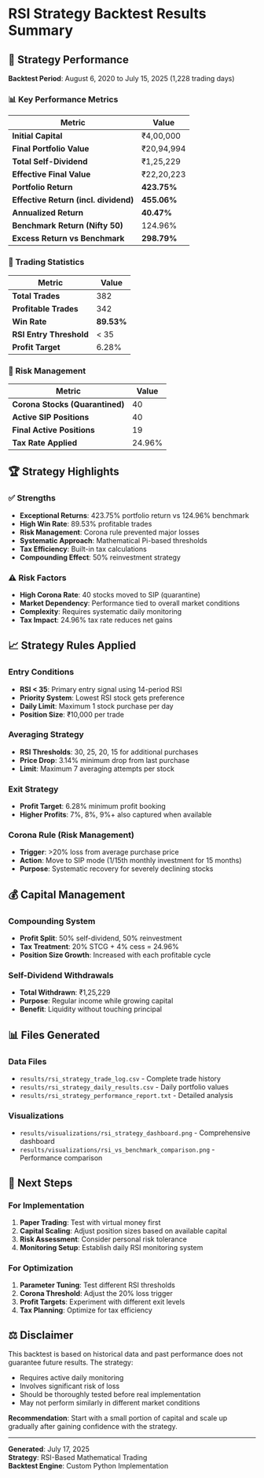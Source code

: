 # RSI Strategy Backtest Results Summary

## 🚀 Strategy Performance

**Backtest Period**: August 6, 2020 to July 15, 2025 (1,228 trading days)

### 📊 Key Performance Metrics

| Metric | Value | 
|--------|-------|
| **Initial Capital** | ₹4,00,000 |
| **Final Portfolio Value** | ₹20,94,994 |
| **Total Self-Dividend** | ₹1,25,229 |
| **Effective Final Value** | ₹22,20,223 |
| **Portfolio Return** | **423.75%** |
| **Effective Return (incl. dividend)** | **455.06%** |
| **Annualized Return** | **40.47%** |
| **Benchmark Return (Nifty 50)** | 124.96% |
| **Excess Return vs Benchmark** | **298.79%** |

### 🎯 Trading Statistics

| Metric | Value |
|--------|-------|
| **Total Trades** | 382 |
| **Profitable Trades** | 342 |
| **Win Rate** | **89.53%** |
| **RSI Entry Threshold** | < 35 |
| **Profit Target** | 6.28% |

### 💼 Risk Management

| Metric | Value |
|--------|-------|
| **Corona Stocks (Quarantined)** | 40 |
| **Active SIP Positions** | 40 |
| **Final Active Positions** | 19 |
| **Tax Rate Applied** | 24.96% |

## 🏆 Strategy Highlights

### ✅ Strengths
- **Exceptional Returns**: 423.75% portfolio return vs 124.96% benchmark
- **High Win Rate**: 89.53% profitable trades
- **Risk Management**: Corona rule prevented major losses
- **Systematic Approach**: Mathematical Pi-based thresholds
- **Tax Efficiency**: Built-in tax calculations
- **Compounding Effect**: 50% reinvestment strategy

### ⚠️ Risk Factors
- **High Corona Rate**: 40 stocks moved to SIP (quarantine)
- **Market Dependency**: Performance tied to overall market conditions
- **Complexity**: Requires systematic daily monitoring
- **Tax Impact**: 24.96% tax rate reduces net gains

## 📈 Strategy Rules Applied

### Entry Conditions
- **RSI < 35**: Primary entry signal using 14-period RSI
- **Priority System**: Lowest RSI stock gets preference
- **Daily Limit**: Maximum 1 stock purchase per day
- **Position Size**: ₹10,000 per trade

### Averaging Strategy
- **RSI Thresholds**: 30, 25, 20, 15 for additional purchases
- **Price Drop**: 3.14% minimum drop from last purchase
- **Limit**: Maximum 7 averaging attempts per stock

### Exit Strategy
- **Profit Target**: 6.28% minimum profit booking
- **Higher Profits**: 7%, 8%, 9%+ also captured when available

### Corona Rule (Risk Management)
- **Trigger**: >20% loss from average purchase price
- **Action**: Move to SIP mode (1/15th monthly investment for 15 months)
- **Purpose**: Systematic recovery for severely declining stocks

## 💰 Capital Management

### Compounding System
- **Profit Split**: 50% self-dividend, 50% reinvestment
- **Tax Treatment**: 20% STCG + 4% cess = 24.96%
- **Position Size Growth**: Increased with each profitable cycle

### Self-Dividend Withdrawals
- **Total Withdrawn**: ₹1,25,229
- **Purpose**: Regular income while growing capital
- **Benefit**: Liquidity without touching principal

## 📊 Files Generated

### Data Files
- `results/rsi_strategy_trade_log.csv` - Complete trade history
- `results/rsi_strategy_daily_results.csv` - Daily portfolio values
- `results/rsi_strategy_performance_report.txt` - Detailed analysis

### Visualizations
- `results/visualizations/rsi_strategy_dashboard.png` - Comprehensive dashboard
- `results/visualizations/rsi_vs_benchmark_comparison.png` - Performance comparison

## 🔄 Next Steps

### For Implementation
1. **Paper Trading**: Test with virtual money first
2. **Capital Scaling**: Adjust position sizes based on available capital
3. **Risk Assessment**: Consider personal risk tolerance
4. **Monitoring Setup**: Establish daily RSI monitoring system

### For Optimization
1. **Parameter Tuning**: Test different RSI thresholds
2. **Corona Threshold**: Adjust the 20% loss trigger
3. **Profit Targets**: Experiment with different exit levels
4. **Tax Planning**: Optimize for tax efficiency

## ⚖️ Disclaimer

This backtest is based on historical data and past performance does not guarantee future results. The strategy:

- Requires active daily monitoring
- Involves significant risk of loss
- Should be thoroughly tested before real implementation
- May not perform similarly in different market conditions

**Recommendation**: Start with a small portion of capital and scale up gradually after gaining confidence with the strategy.

---

**Generated**: July 17, 2025  
**Strategy**: RSI-Based Mathematical Trading  
**Backtest Engine**: Custom Python Implementation

